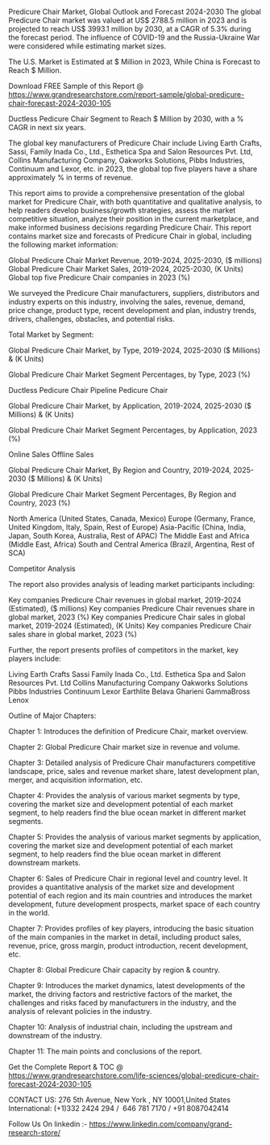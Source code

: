 Predicure Chair Market, Global Outlook and Forecast 2024-2030
The global Predicure Chair market was valued at US$ 2788.5 million in 2023 and is projected to reach US$ 3993.1 million by 2030, at a CAGR of 5.3% during the forecast period. The influence of COVID-19 and the Russia-Ukraine War were considered while estimating market sizes.

The U.S. Market is Estimated at $ Million in 2023, While China is Forecast to Reach $ Million.

Download FREE Sample of this Report @ https://www.grandresearchstore.com/report-sample/global-predicure-chair-forecast-2024-2030-105

Ductless Pedicure Chair Segment to Reach $ Million by 2030, with a % CAGR in next six years.

The global key manufacturers of Predicure Chair include Living Earth Crafts, Sassi, Family Inada Co., Ltd., Esthetica Spa and Salon Resources Pvt. Ltd, Collins Manufacturing Company, Oakworks Solutions, Pibbs Industries, Continuum and Lexor, etc. in 2023, the global top five players have a share approximately % in terms of revenue.

This report aims to provide a comprehensive presentation of the global market for Predicure Chair, with both quantitative and qualitative analysis, to help readers develop business/growth strategies, assess the market competitive situation, analyze their position in the current marketplace, and make informed business decisions regarding Predicure Chair. This report contains market size and forecasts of Predicure Chair in global, including the following market information:

Global Predicure Chair Market Revenue, 2019-2024, 2025-2030, ($ millions)
Global Predicure Chair Market Sales, 2019-2024, 2025-2030, (K Units)
Global top five Predicure Chair companies in 2023 (%)

We surveyed the Predicure Chair manufacturers, suppliers, distributors and industry experts on this industry, involving the sales, revenue, demand, price change, product type, recent development and plan, industry trends, drivers, challenges, obstacles, and potential risks.

Total Market by Segment:

Global Predicure Chair Market, by Type, 2019-2024, 2025-2030 ($ Millions) & (K Units)

Global Predicure Chair Market Segment Percentages, by Type, 2023 (%)

Ductless Pedicure Chair
Pipeline Pedicure Chair

Global Predicure Chair Market, by Application, 2019-2024, 2025-2030 ($ Millions) & (K Units)

Global Predicure Chair Market Segment Percentages, by Application, 2023 (%)

Online Sales
Offline Sales

Global Predicure Chair Market, By Region and Country, 2019-2024, 2025-2030 ($ Millions) & (K Units)

Global Predicure Chair Market Segment Percentages, By Region and Country, 2023 (%)

North America (United States, Canada, Mexico)
Europe (Germany, France, United Kingdom, Italy, Spain, Rest of Europe)
Asia-Pacific (China, India, Japan, South Korea, Australia, Rest of APAC)
The Middle East and Africa (Middle East, Africa)
South and Central America (Brazil, Argentina, Rest of SCA)

Competitor Analysis

The report also provides analysis of leading market participants including:

Key companies Predicure Chair revenues in global market, 2019-2024 (Estimated), ($ millions)
Key companies Predicure Chair revenues share in global market, 2023 (%)
Key companies Predicure Chair sales in global market, 2019-2024 (Estimated), (K Units)
Key companies Predicure Chair sales share in global market, 2023 (%)

Further, the report presents profiles of competitors in the market, key players include:

Living Earth Crafts
Sassi
Family Inada Co., Ltd.
Esthetica Spa and Salon Resources Pvt. Ltd
Collins Manufacturing Company
Oakworks Solutions
Pibbs Industries
Continuum
Lexor
Earthlite
Belava
Gharieni
GammaBross
Lenox

Outline of Major Chapters:

Chapter 1: Introduces the definition of Predicure Chair, market overview.

Chapter 2: Global Predicure Chair market size in revenue and volume.

Chapter 3: Detailed analysis of Predicure Chair manufacturers competitive landscape, price, sales and revenue market share, latest development plan, merger, and acquisition information, etc.

Chapter 4: Provides the analysis of various market segments by type, covering the market size and development potential of each market segment, to help readers find the blue ocean market in different market segments.

Chapter 5: Provides the analysis of various market segments by application, covering the market size and development potential of each market segment, to help readers find the blue ocean market in different downstream markets.

Chapter 6: Sales of Predicure Chair in regional level and country level. It provides a quantitative analysis of the market size and development potential of each region and its main countries and introduces the market development, future development prospects, market space of each country in the world.

Chapter 7: Provides profiles of key players, introducing the basic situation of the main companies in the market in detail, including product sales, revenue, price, gross margin, product introduction, recent development, etc.

Chapter 8: Global Predicure Chair capacity by region & country.

Chapter 9: Introduces the market dynamics, latest developments of the market, the driving factors and restrictive factors of the market, the challenges and risks faced by manufacturers in the industry, and the analysis of relevant policies in the industry.

Chapter 10: Analysis of industrial chain, including the upstream and downstream of the industry.

Chapter 11: The main points and conclusions of the report.

Get the Complete Report & TOC @ https://www.grandresearchstore.com/life-sciences/global-predicure-chair-forecast-2024-2030-105

CONTACT US:
276 5th Avenue, New York , NY 10001,United States
International: (+1)332 2424 294 /  646 781 7170 / +91 8087042414

Follow Us On linkedin :- https://www.linkedin.com/company/grand-research-store/
